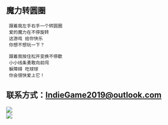 魔力转圆圈
---
     跟着我左手右手一个转圆圈  
     爱的魔力在不停旋转  
     这游戏 给你快乐  
     你想不想玩一下？  
  
     跟着我按住松开变换不停歇  
     小小线条勇敢向前闯  
     躲障碍 吃球球  
     你会很快爱上它！  
     
联系方式：IndieGame2019@outlook.com
---
![](https://github.com/runcircle2019/xbw/blob/master/%E5%BC%80%E5%8F%91%E4%BA%BA%E5%91%98%E4%BB%8B%E7%BB%8D.png)  
![](https://github.com/runcircle2019/xbw/blob/master/picture/%E4%BC%81%E4%B8%9A%E5%BE%AE%E4%BF%A1%E6%88%AA%E5%9B%BE_4f873b09-dd31-4fd9-beeb-3e9b1d649a69.png)

